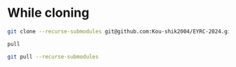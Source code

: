 # While cloning
```bash 
git clone --recurse-submodules git@github.com:Kou-shik2004/EYRC-2024.git

pull

git pull --recurse-submodules
```
